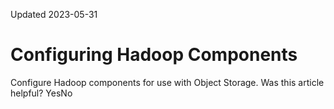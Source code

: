 Updated 2023-05-31
# Configuring Hadoop Components
Configure Hadoop components for use with Object Storage.
Was this article helpful?
YesNo

